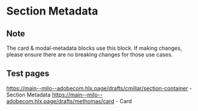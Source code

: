 # Section Metadata

## Note
The card & modal-metadata blocks use this block. If making changes, please ensure there are no breaking changes for those use cases.

## Test pages
https://main--milo--adobecom.hlx.page/drafts/cmillar/section-container - Section Metadata
https://main--milo--adobecom.hlx.page/drafts/methomas/card - Card
